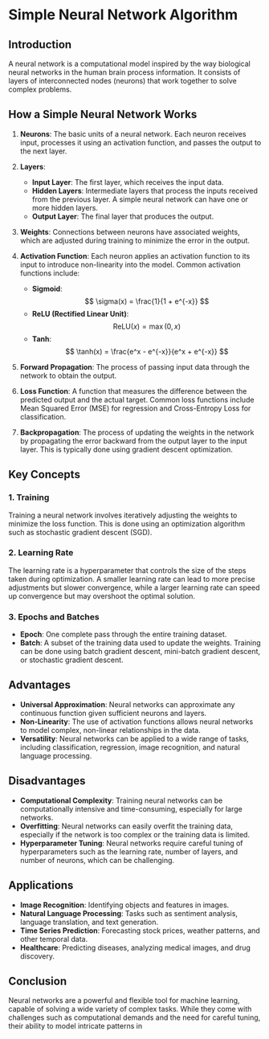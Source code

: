 # Simple Neural Network Algorithm

## Introduction

A neural network is a computational model inspired by the way biological neural networks in the human brain process information. It consists of layers of interconnected nodes (neurons) that work together to solve complex problems.

## How a Simple Neural Network Works

1. **Neurons**: The basic units of a neural network. Each neuron receives input, processes it using an activation function, and passes the output to the next layer.

2. **Layers**:
   - **Input Layer**: The first layer, which receives the input data.
   - **Hidden Layers**: Intermediate layers that process the inputs received from the previous layer. A simple neural network can have one or more hidden layers.
   - **Output Layer**: The final layer that produces the output.

3. **Weights**: Connections between neurons have associated weights, which are adjusted during training to minimize the error in the output.

4. **Activation Function**: Each neuron applies an activation function to its input to introduce non-linearity into the model. Common activation functions include:
   - **Sigmoid**: $$ \sigma(x) = \frac{1}{1 + e^{-x}} $$
   - **ReLU (Rectified Linear Unit)**: $$ \text{ReLU}(x) = \max(0, x) $$
   - **Tanh**: $$ \tanh(x) = \frac{e^x - e^{-x}}{e^x + e^{-x}} $$

5. **Forward Propagation**: The process of passing input data through the network to obtain the output.

6. **Loss Function**: A function that measures the difference between the predicted output and the actual target. Common loss functions include Mean Squared Error (MSE) for regression and Cross-Entropy Loss for classification.

7. **Backpropagation**: The process of updating the weights in the network by propagating the error backward from the output layer to the input layer. This is typically done using gradient descent optimization.

## Key Concepts

### 1. Training

Training a neural network involves iteratively adjusting the weights to minimize the loss function. This is done using an optimization algorithm such as stochastic gradient descent (SGD).

### 2. Learning Rate

The learning rate is a hyperparameter that controls the size of the steps taken during optimization. A smaller learning rate can lead to more precise adjustments but slower convergence, while a larger learning rate can speed up convergence but may overshoot the optimal solution.

### 3. Epochs and Batches

- **Epoch**: One complete pass through the entire training dataset.
- **Batch**: A subset of the training data used to update the weights. Training can be done using batch gradient descent, mini-batch gradient descent, or stochastic gradient descent.

## Advantages

- **Universal Approximation**: Neural networks can approximate any continuous function given sufficient neurons and layers.
- **Non-Linearity**: The use of activation functions allows neural networks to model complex, non-linear relationships in the data.
- **Versatility**: Neural networks can be applied to a wide range of tasks, including classification, regression, image recognition, and natural language processing.

## Disadvantages

- **Computational Complexity**: Training neural networks can be computationally intensive and time-consuming, especially for large networks.
- **Overfitting**: Neural networks can easily overfit the training data, especially if the network is too complex or the training data is limited.
- **Hyperparameter Tuning**: Neural networks require careful tuning of hyperparameters such as the learning rate, number of layers, and number of neurons, which can be challenging.

## Applications

- **Image Recognition**: Identifying objects and features in images.
- **Natural Language Processing**: Tasks such as sentiment analysis, language translation, and text generation.
- **Time Series Prediction**: Forecasting stock prices, weather patterns, and other temporal data.
- **Healthcare**: Predicting diseases, analyzing medical images, and drug discovery.

## Conclusion

Neural networks are a powerful and flexible tool for machine learning, capable of solving a wide variety of complex tasks. While they come with challenges such as computational demands and the need for careful tuning, their ability to model intricate patterns in
